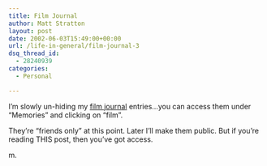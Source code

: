 ```yaml
---
title: Film Journal
author: Matt Stratton
layout: post
date: 2002-06-03T15:49:00+00:00
url: /life-in-general/film-journal-3
dsq_thread_id:
  - 28240939
categories:
  - Personal

---
```

I&#8217;m slowly un-hiding my [film journal][1] entries&#8230;you can access them under &#8220;Memories&#8221; and clicking on &#8220;film&#8221;.

They&#8217;re &#8220;friends only&#8221; at this point. Later I&#8217;ll make them public. But if you&#8217;re reading THIS post, then you&#8217;ve got access.

m.

 [1]: http://www.livejournal.com/tools/memories.bml?user=mugsy1274&keyword=film&filter=all